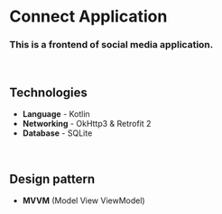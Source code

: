 # Connect Application
### This is a frontend of social media application.

<br>

## Technologies
- **Language** - Kotlin
- **Networking** - OkHttp3 & Retrofit 2
- **Database** - SQLite

<br>

## Design pattern
- **MVVM** (Model View ViewModel)
